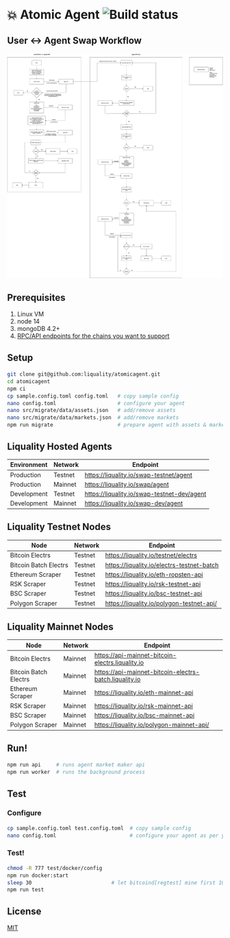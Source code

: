 # 💥 Atomic Agent ![Build status](https://github.com/liquality/agent/workflows/Test,%20publish%20&%20deploy/badge.svg)

## User <-> Agent Swap Workflow

![Workflow](diagram.png "Workflow")


## Prerequisites

1. Linux VM
2. node 14
3. mongoDB 4.2+
4. [RPC/API endpoints for the chains you want to support](#liquality-nodes)


## Setup

```bash
git clone git@github.com:liquality/atomicagent.git
cd atomicagent
npm ci
cp sample.config.toml config.toml   # copy sample config
nano config.toml                    # configure your agent
nano src/migrate/data/assets.json   # add/remove assets
nano src/migrate/data/markets.json  # add/remove markets
npm run migrate                     # prepare agent with assets & markets
```


## Liquality Hosted Agents

|Environment| Network | Endpoint                                               |
|-|---------|--------------------------------------------------------|
|Production| Testnet | https://liquality.io/swap-testnet/agent                |
|Production| Mainnet | https://liquality.io/swap/agent                        |
|Development| Testnet | https://liquality.io/swap-testnet-dev/agent                |
|Development| Mainnet | https://liquality.io/swap-dev/agent                        |


## Liquality Testnet Nodes

| Node                  | Network | Endpoint                                               |
|-----------------------|---------|--------------------------------------------------------|
| Bitcoin Electrs       | Testnet | https://liquality.io/testnet/electrs                   |
| Bitcoin Batch Electrs | Testnet | https://liquality.io/electrs-testnet-batch             |
| Ethereum Scraper      | Testnet | https://liquality.io/eth-ropsten-api                   |
| RSK Scraper           | Testnet | https://liquality.io/rsk-testnet-api                   |
| BSC Scraper           | Testnet | https://liquality.io/bsc-testnet-api                   |
| Polygon Scraper       | Testnet | https://liquality.io/polygon-testnet-api/              |


## Liquality Mainnet Nodes

| Node                  | Network | Endpoint                                               |
|-----------------------|---------|--------------------------------------------------------|
| Bitcoin Electrs       | Mainnet | https://api-mainnet-bitcoin-electrs.liquality.io       |
| Bitcoin Batch Electrs | Mainnet | https://api-mainnet-bitcoin-electrs-batch.liquality.io |
| Ethereum Scraper      | Mainnet | https://liquality.io/eth-mainnet-api                   |
| RSK Scraper           | Mainnet | https://liquality.io/rsk-mainnet-api                   |
| BSC Scraper           | Mainnet | https://liquality.io/bsc-mainnet-api                   |
| Polygon Scraper       | Mainnet | https://liquality.io/polygon-mainnet-api/              |



## Run!

```bash
npm run api     # runs agent market maker api
npm run worker  # runs the background process
```


## Test


### Configure

```bash
cp sample.config.toml test.config.toml  # copy sample config
nano config.toml                        # configure your agent as per your test environment
```


### Test!

```bash
chmod -R 777 test/docker/config
npm run docker:start
sleep 30                          # let bitcoind[regtest] mine first 100 blocks
npm run test
```


## License

[MIT](./LICENSE.md)
